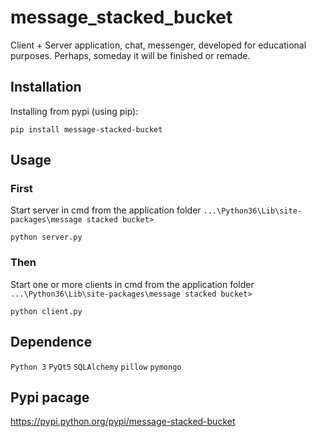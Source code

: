 # message_stacked_bucket

Client + Server application, chat, messenger, developed for educational purposes. Perhaps, someday it will be finished or remade.
## Installation

Installing from pypi (using pip):

    pip install message-stacked-bucket

## Usage
### First

Start server in cmd from the application folder `...\Python36\Lib\site-packages\message stacked bucket>`

    python server.py

### Then

Start one or more clients in cmd from the application folder `...\Python36\Lib\site-packages\message stacked bucket>`

    python client.py

## Dependence

`Python 3` `PyQt5` `SQLAlchemy` `pillow` `pymongo`
## Pypi pacage

https://pypi.python.org/pypi/message-stacked-bucket
